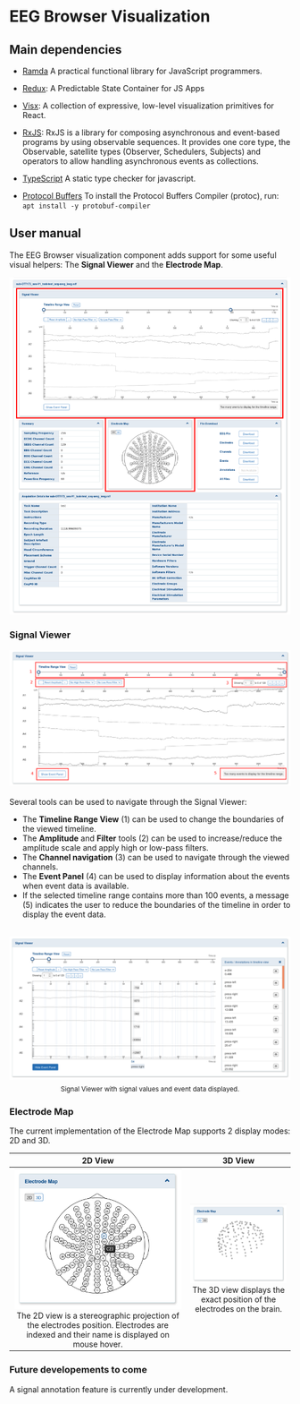 # EEG Browser Visualization

## Main dependencies

- [Ramda](https://ramdajs.com)
A practical functional library for JavaScript programmers.

- [Redux](https://redux.js.org):
A Predictable State Container for JS Apps

- [Visx](https://airbnb.io/visx):
A collection of expressive, low-level visualization primitives for React.

- [RxJS](https://rxjs-dev.firebaseapp.com/guide/overview):
RxJS is a library for composing asynchronous and event-based programs by using observable sequences. 
It provides one core type, the Observable, satellite types (Observer, Schedulers, Subjects) and operators to allow handling asynchronous events as collections.

- [TypeScript](https://www.typescriptlang.org)
A static type checker for javascript.

- [Protocol Buffers](https://developers.google.com/protocol-buffers)
To install the Protocol Buffers Compiler (protoc), run:
`apt install -y protobuf-compiler`


## <a name="user-manual"></a> User manual

The EEG Browser visualization component adds support for some useful visual helpers: The **Signal Viewer** and the **Electrode Map**.

![Overall View](./../../images/overall-view.png)

### Signal Viewer
![Signal Viewer](./../../images/signal-values-details.png) <br/><br/>
Several tools can be used to navigate through the Signal Viewer:
 - The **Timeline Range View** (1) can be used to change the boundaries of the viewed timeline.
 - The **Amplitude** and **Filter** tools (2) can be used to increase/reduce the amplitude scale and apply high or low-pass filters.
 - The **Channel navigation** (3) can be used to navigate through the viewed channels.
 - The **Event Panel** (4) can be used to display information about the events when event data is available.
 - If the selected timeline range contains more than 100 events, a message (5) indicates the user to reduce the boundaries of the timeline in order to display the event data.
<br/><br/>
<p align="center">
  <img width="650" src="./../../images/signal-values.png"/><br/>
  <sub>Signal Viewer with signal values and event data displayed.</sub>
</p>

### Electrode Map 
The current implementation of the Electrode Map supports 2 display modes: 2D and 3D.

| 2D View | 3D View |
|:-------------------------:|:-------------------------:|
|<img width="300" src="./../../images/electrodes-2d-hover.png"/><br/> The 2D view is a stereographic projection of the electrodes position. Electrodes are indexed and their name is displayed on mouse hover.  | <img width="300" src="./../../images/electrodes-3d.png" /><br/> The 3D view displays the exact position of the electrodes on the brain. |

### Future developements to come

A signal annotation feature is currently under development. 
